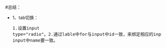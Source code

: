 #总结：
* 1、tab切换：<br/><pre>1.设置input type="radio"。2.通过lable中for与input中id一致，来绑定相应的input。3.input中name不可省略，且每个<br/>input中name要一致。
